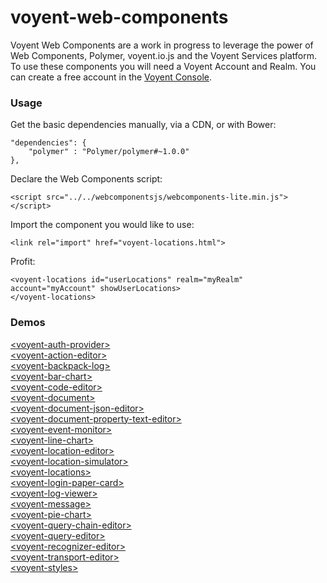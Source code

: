 voyent-web-components
============

Voyent Web Components are a work in progress to leverage the power of Web Components, Polymer, voyent.io.js and the Voyent Services platform. To use these components you will need a Voyent Account and Realm. You can create a free account in the [Voyent Console](http://dev.voyent.io/console).

### Usage

Get the basic dependencies manually, via a CDN, or with Bower: 

```
"dependencies": {
	"polymer" : "Polymer/polymer#~1.0.0"
},
```

Declare the Web Components script:

```
<script src="../../webcomponentsjs/webcomponents-lite.min.js"></script>
```

Import the component you would like to use:

```
<link rel="import" href="voyent-locations.html">
```

Profit:

```
<voyent-locations id="userLocations" realm="myRealm" account="myAccount" showUserLocations>
</voyent-locations>
```

### Demos

[&lt;voyent-auth-provider&gt;](http://voyent.github.io/voyent-web-components/components/voyent-auth-provider/voyent-auth-provider/)  
[&lt;voyent-action-editor&gt;](http://voyent.github.io/voyent-web-components/components/voyent-web-components/voyent-action-editor/)  
[&lt;voyent-backpack-log&gt;](http://voyent.github.io/voyent-web-components/components/voyent-web-components/voyent-backpack-log/)  
[&lt;voyent-bar-chart&gt;](http://voyent.github.io/voyent-web-components/components/voyent-web-components/voyent-bar-chart/)  
[&lt;voyent-code-editor&gt;](http://voyent.github.io/voyent-web-components/components/voyent-web-components/voyent-code-editor/)  
[&lt;voyent-document&gt;](http://voyent.github.io/voyent-web-components/components/voyent-web-components/voyent-document/)  
[&lt;voyent-document-json-editor&gt;](http://voyent.github.io/voyent-web-components/components/voyent-web-components/voyent-document-json-editor/)  
[&lt;voyent-document-property-text-editor&gt;](http://voyent.github.io/voyent-web-components/components/voyent-web-components/voyent-document-property-text-editor/)  
[&lt;voyent-event-monitor&gt;](http://voyent.github.io/voyent-web-components/components/voyent-web-components/voyent-event-monitor/)  
[&lt;voyent-line-chart&gt;](http://voyent.github.io/voyent-web-components/components/voyent-web-components/voyent-line-chart/)  
[&lt;voyent-location-editor&gt;](http://voyent.github.io/voyent-web-components/components/voyent-web-components/voyent-location-editor/)  
[&lt;voyent-location-simulator&gt;](http://voyent.github.io/voyent-web-components/components/voyent-web-components/voyent-location-simulator/)  
[&lt;voyent-locations&gt;](http://voyent.github.io/voyent-web-components/components/voyent-web-components/voyent-locations/)  
[&lt;voyent-login-paper-card&gt;](http://voyent.github.io/voyent-web-components/components/voyent-web-components/voyent-login-paper-card/)  
[&lt;voyent-log-viewer&gt;](http://voyent.github.io/voyent-web-components/components/voyent-web-components/voyent-log-viewer/)  
[&lt;voyent-message&gt;](http://voyent.github.io/voyent-web-components/components/voyent-web-components/voyent-message/)  
[&lt;voyent-pie-chart&gt;](http://voyent.github.io/voyent-web-components/components/voyent-web-components/voyent-pie-chart/)  
[&lt;voyent-query-chain-editor&gt;](http://voyent.github.io/voyent-web-components/components/voyent-web-components/voyent-query-chain-editor/)  
[&lt;voyent-query-editor&gt;](http://voyent.github.io/voyent-web-components/components/voyent-web-components/voyent-query-editor/)  
[&lt;voyent-recognizer-editor&gt;](http://voyent.github.io/voyent-web-components/components/voyent-web-components/voyent-recognizer-editor/)  
[&lt;voyent-transport-editor&gt;](http://voyent.github.io/voyent-web-components/components/voyent-web-components/voyent-transport-editor/)  
[&lt;voyent-styles&gt;](http://voyent.github.io/voyent-web-components/components/voyent-web-components/voyent-styles/)  
